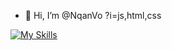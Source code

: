 - 👋 Hi, I’m @NqanVo
?i=js,html,css

[![My Skills](https://skillicons.dev/icons?i=js,html,css,wasm)](https://skillicons.dev)
